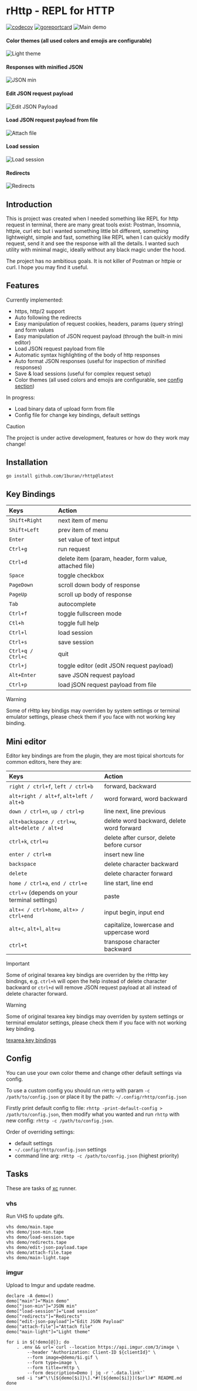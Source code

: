 # rHttp - REPL for HTTP
[![codecov](https://codecov.io/gh/1buran/rHttp/graph/badge.svg?token=20IW0GY8R9)](https://codecov.io/gh/1buran/rHttp)
[![goreportcard](https://goreportcard.com/badge/github.com/1buran/rHttp)](https://goreportcard.com/report/github.com/1buran/redmine)
![Main demo](https://i.imgur.com/I0vIcFS.gif)

#### Color themes (all used colors and emojis are configurable)
![Light theme](https://i.imgur.com/Cy1xQVj.gif)

#### Responses with minified JSON
![JSON min](https://i.imgur.com/FFrxom5.gif)

#### Edit JSON request payload
![Edit JSON Payload](https://i.imgur.com/08bJisW.gif)

#### Load JSON request payload from file
![Attach file](https://i.imgur.com/CtpGGvZ.gif)

#### Load session
![Load session](https://i.imgur.com/iPGhPGI.gif)

#### Redirects
![Redirects](https://i.imgur.com/rRA4vVy.gif)

## Introduction

This is project was created when I needed something like REPL for http request in terminal,
there are many great tools exist: Postman, Insomnia, httpie, curl etc
but i wanted something little bit different, something lightweight, simple and fast,
something like REPL when I can quickly modify request, send it and see the response
with all the details. I wanted such utility with minimal magic,
ideally without any black magic under the hood.

The project has no ambitious goals. It is not killer of Postman or httpie or curl.
I hope you may find it useful.

## Features

Currently implemented:
- https, http/2 support
- Auto following the redirects
- Easy manipulation of request cookies, headers, params (query string) and form values
- Easy manipulation of JSON request payload (through the built-in mini editor)
- Load JSON request payload from file
- Automatic syntax highlighting of the body of http responses
- Auto format JSON responses (useful for inspection of minified responses)
- Save & load sessions (useful for complex request setup)
- Color themes (all used colors and emojis are configurable, see [config section](#config))

In progress:
- Load binary data of upload form from file
- Config file for change key bindings, default settings

> [!CAUTION]
> The project is under active development, features or how do they work may change!

## Installation

```sh
go install github.com/1buran/rhttp@latest
```

## Key Bindings

| Keys              | Action                                                  |
|:------------------|:--------------------------------------------------------|
| `Shift+Right`     | next item of menu                                       |
| `Shift+Left`      | prev item of menu                                       |
| `Enter`           | set value of text intput                                |
| `Ctrl+g`          | run request                                             |
| `Ctrl+d`          | delete item  (param, header, form value, attached file) |
| `Space`           | toggle checkbox                                         |
| `PageDown`        | scroll down body of response                            |
| `PageUp`          | scroll up body of response                              |
| `Tab`             | autocomplete                                            |
| `Ctrl+f`          | toggle fullscreen mode                                  |
| `Ctl+h`           | toggle full help                                        |
| `Ctrl+l`          | load session                                            |
| `Ctrl+s`          | save session                                            |
| `Ctrl+q / Ctrl+c` | quit                                                    |
| `Ctrl+j`          | toggle editor (edit JSON request payload)               |
| `Alt+Enter`       | save JSON request payload                               |
| `Ctrl+p`          | load jSON request payload from file                     |

> [!WARNING]
> Some of rHttp key bindigs may overriden by system settings or terminal emulator
> settings, please check them if you face with not working key binding.

## Mini editor

Editor key bindings are from the plugin, they are most tipical shortcuts for common editors,
here they are:

| Keys                                           | Action                                    |
|:-----------------------------------------------|:------------------------------------------|
| `right / ctrl+f`, `left / ctrl+b`              | forward, backward                         |
| `alt+right / alt+f`, `alt+left / alt+b`        | word forward, word backward               |
| `down / ctrl+n`, `up / ctrl+p`                 | line next, line previous                  |
| `alt+backspace / ctrl+w`, `alt+delete / alt+d` | delete word backward, delete word forward |
| `ctrl+k`, `ctrl+u`                             | delete after cursor, delete before cursor |
| `enter / ctrl+m`                               | insert new line                           |
| `backspace`                                    | delete character backward                 |
| `delete`                                       | delete character forward                  |
| `home / ctrl+a`, `end / ctrl+e`                | line start, line end                      |
| `ctrl+v` (depends on your terminal settings)   | paste                                     |
| `alt+< / ctrl+home`, `alt+> / ctrl+end`        | input begin, input end                    |
| `alt+c`, `alt+l`, `alt+u`                      | capitalize, lowercase and uppercase word  |
| `ctrl+t`                                       | transpose character backward              |

> [!IMPORTANT]
> Some of original texarea key bindigs are overriden by the rHttp key bindings, e.g. `ctrl+h` will
> open the help instead of delete character backward or `ctrl+d` will remove JSON request payload
> at all instead of delete character forward.

> [!WARNING]
> Some of original texarea key bindigs may overriden by system settings or terminal emulator
> settings, please check them if you face with not working key binding.

[texarea key bindings](https://pkg.go.dev/github.com/charmbracelet/bubbles/textarea#pkg-variables)

## Config

You can use your own color theme and change other default settings via config.

To use a custom config you should run `rHttp` with param `-c /path/to/config.json` or
place it by the path: `~/.config/rhttp/config.json`

Firstly print default config to file: `rhttp -print-default-config > /path/to/config.json`,
then modify what you wanted and run `rhttp` with new config: `rhttp -c /path/to/config.json`.

Order of overriding settings:
- default settings
- `~/.config/rhttp/config.json` settings
- command line arg: `rHttp -c /path/to/config.json` (highest priority)

## Tasks

These are tasks of [xc](https://github.com/joerdav/xc) runner.

### vhs

Run VHS fo update gifs.

```
vhs demo/main.tape
vhs demo/json-min.tape
vhs demo/load-session.tape
vhs demo/redirects.tape
vhs demo/edit-json-payload.tape
vhs demo/attach-file.tape
vhs demo/main-light.tape
```
### imgur

Upload to Imgur and update readme.

```
declare -A demo=()
demo["main"]="Main demo"
demo["json-min"]="JSON min"
demo["load-session"]="Load session"
demo["redirects"]="Redirects"
demo["edit-json-payload"]="Edit JSON Payload"
demo["attach-file"]="Attach file"
demo["main-light"]="Light theme"

for i in ${!demo[@]}; do
    . .env && url=`curl --location https://api.imgur.com/3/image \
        --header "Authorization: Client-ID ${clientId}" \
        --form image=@demo/$i.gif \
        --form type=image \
        --form title=rHttp \
        --form description=Demo | jq -r '.data.link'`
    sed -i "s#^\!\[${demo[$i]}\].*#![${demo[$i]}]($url)#" README.md
done
```
